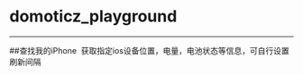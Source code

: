 # domoticz_playground
-------------------------------
##查找我的iPhone
  获取指定ios设备位置，电量，电池状态等信息，可自行设置刷新间隔
